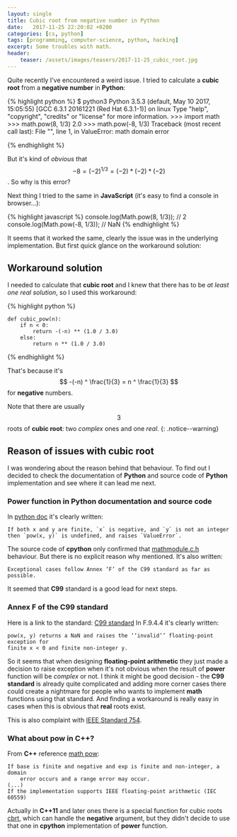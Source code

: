 ```yaml
---
layout: single
title: Cubic root from negative number in Python
date:   2017-11-25 22:20:02 +0200
categories: [cs, python]
tags: [programming, computer-science, python, hacking]
excerpt: Some troubles with math.
header:
    teaser: /assets/images/teasers/2017-11-25_cubic_root.jpg
---
```


Quite recently I've encountered a weird issue. I tried to calculate a **cubic root** from a **negative number** in **Python**:

{% highlight python %}
    $ python3
    Python 3.5.3 (default, May 10 2017, 15:05:55) 
    [GCC 6.3.1 20161221 (Red Hat 6.3.1-1)] on linux
    Type "help", "copyright", "credits" or "license" for more information.
    >>> import math
    >>> math.pow(8, 1/3)
    2.0
    >>> math.pow(-8, 1/3)
    Traceback (most recent call last):
      File "<stdin>", line 1, in <module>
    ValueError: math domain error
 
{% endhighlight %}

But it's kind of *obvious* that $$-8 = (-2)^{1/3} = (-2) * (-2) * (-2)$$. So why is this error?

Next thing I tried to the same in **JavaScript** (it's easy to find a console in browser...):

{% highlight javascript %}
    console.log(Math.pow(8, 1/3)); // 2
    console.log(Math.pow(-8, 1/3)); // NaN
{% endhighlight %}

It seems that it worked the same, clearly the issue was in the underlying implementation. But first quick glance 
on the workaround solution:

## Workaround solution

I needed to calculate that **cubic root** and I knew that there has to be *at least one real solution*, so I used this workaround:

{% highlight python %}
    
    def cubic_pow(n):
        if n < 0:
            return -(-n) ** (1.0 / 3.0)
        else:
            return n ** (1.0 / 3.0)

{% endhighlight %}

That's because it's $$ -(-n) ^ \frac{1}{3} = n ^ \frac{1}{3} $$ for **negative** numbers.

Note that there are usually $$ 3 $$ roots of **cubic root**: two *complex* ones and one *real*.
{: .notice--warning}

## Reason of issues with cubic root

I was wondering about the reason behind that behaviour. To find out I decided to check the documentation 
of **Python** and source code of **Python** implementation and see where it can lead me next. 

### Power function in Python documentation and source code

In [python doc](https://docs.python.org/3/library/math.html#math.pow) it's clearly written:
    
    If both x and y are finite, `x` is negative, and `y` is not an integer then `pow(x, y)` is undefined, and raises `ValueError`.
    
The source code of **cpython** only confirmed that [mathmodule.c.h](https://github.com/python/cpython/blob/master/Modules/clinic/mathmodule.c.h)
behaviour. But there is no explicit reason why mentioned. It's also written:

    Exceptional cases follow Annex ‘F’ of the C99 standard as far as possible.
    
It seemed that **C99** standard is a good lead for next steps.

### Annex F of the C99 standard

Here is a link to the standard: [C99 standard](http://www.open-std.org/jtc1/sc22/wg14/www/docs/n1256.pdf)
In F.9.4.4 it's clearly written:

    pow(x, y) returns a NaN and raises the ‘‘invalid’’ floating-point exception for
    finite x < 0 and finite non-integer y.
    
So it seems that when designing **floating-point arithmetic** they just made a decision to raise exception when it's
not obvious when the result of **power** function will be *complex* or not. I think it might be good decision - the
**C99 standard** is already quite complicated and adding more corner cases there could create a nightmare for 
people who wants to implement **math** functions using that standard. And finding a workaround is really easy in 
cases when this is obvious that **real** roots exist.

This is also complaint with [IEEE Standard 754](http://steve.hollasch.net/cgindex/coding/ieeefloat.html).

### What about pow in C++?

From **C++** reference [math pow](http://en.cppreference.com/w/cpp/numeric/math/pow):
 
    If base is finite and negative and exp is finite and non-integer, a domain 
        error occurs and a range error may occur.
    (...)
    If the implementation supports IEEE floating-point arithmetic (IEC 60559)
    
Actually in **C++11** and later ones there is a special function for 
cubic roots [cbrt](http://en.cppreference.com/w/cpp/numeric/math/cbrt), which can handle
the **negative** argument, but they didn't decide to use that one in **cpython** 
implementation of **power** function.

